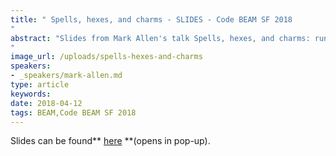 ```yaml
---
title: " Spells, hexes, and charms - SLIDES - Code BEAM SF 2018
"
abstract: "Slides from Mark Allen's talk Spells, hexes, and charms: running your own private package service - Code BEAM SF 2018
"
image_url: /uploads/spells-hexes-and-charms
speakers:
- _speakers/mark-allen.md
type: article
keywords: 
date: 2018-04-12
tags: BEAM,Code BEAM SF 2018
---
```


Slides can be found** <a href="/uploads/media/default/0001/01/d7aaf7e0c6bdb598df99c55c72fcb9f00894840d.pdf" target="_blank">here</a> **(opens in pop-up).
